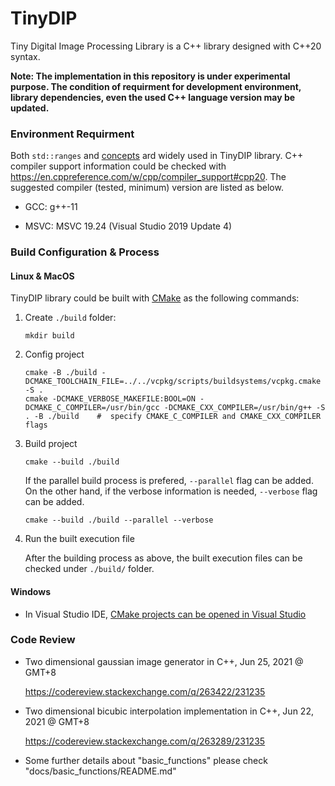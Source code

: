 # TinyDIP

Tiny Digital Image Processing Library is a C++ library designed with C++20 syntax.

**Note: The implementation in this repository is under experimental purpose. The condition of requirment for development environment, library dependencies, even the used C++ language version may be updated.**

### Environment Requirment

Both `std::ranges` and [concepts](https://en.cppreference.com/w/cpp/language/constraints) ard widely used in TinyDIP library. C++ compiler support information could be checked with https://en.cppreference.com/w/cpp/compiler_support#cpp20. The suggested compiler (tested, minimum) version are listed as below.

- GCC: g++-11

- MSVC: MSVC 19.24 (Visual Studio 2019 Update 4)

### Build Configuration & Process

#### Linux & MacOS

TinyDIP library could be built with [CMake](https://cmake.org/) as the following commands:

1. Create `./build` folder:
  
    ```shell
    mkdir build
    ```

2. Config project
    
    ```shell
    cmake -B ./build -DCMAKE_TOOLCHAIN_FILE=../../vcpkg/scripts/buildsystems/vcpkg.cmake -S .
    cmake -DCMAKE_VERBOSE_MAKEFILE:BOOL=ON -DCMAKE_C_COMPILER=/usr/bin/gcc -DCMAKE_CXX_COMPILER=/usr/bin/g++ -S . -B ./build    #  specify CMAKE_C_COMPILER and CMAKE_CXX_COMPILER flags
    ```

3. Build project
    
    ```shell
    cmake --build ./build
    ```

    If the parallel build process is prefered, `--parallel` flag can be added. On the other hand, if the verbose information is needed, `--verbose` flag can be added.

    ```shell
    cmake --build ./build --parallel --verbose
    ```

4. Run the built execution file

    After the building process as above, the built execution files can be checked under `./build/` folder. 

#### Windows

- In Visual Studio IDE, [CMake projects can be opened in Visual Studio](https://docs.microsoft.com/en-us/cpp/build/cmake-projects-in-visual-studio?view=msvc-170)

### Code Review

- Two dimensional gaussian image generator in C++, Jun 25, 2021 @ GMT+8
  
  https://codereview.stackexchange.com/q/263422/231235

- Two dimensional bicubic interpolation implementation in C++, Jun 22, 2021 @ GMT+8
  
  https://codereview.stackexchange.com/q/263289/231235
  
- Some further details about "basic_functions" please check "docs/basic_functions/README.md"


